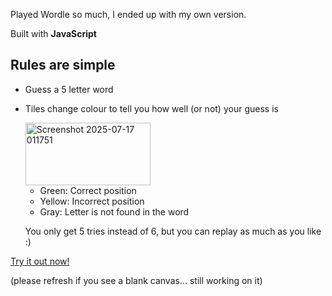 Played Wordle so much, I ended up with my own version.

Built with **JavaScript**

## Rules are simple 
- Guess a 5 letter word
- Tiles change colour to tell you how well (or not) your guess is
  
  <img width="200" height="100" alt="Screenshot 2025-07-17 011751" src="https://github.com/user-attachments/assets/e372fcb3-fb8b-4c3f-9ecb-92b3f6964944" />
  
  - Green: Correct position
  - Yellow: Incorrect position
  - Gray: Letter is not found in the word

  You only get 5 tries instead of 6, but you can replay as much as you like :)

[Try it out now! ](https://maudeux.github.io/kwordle/wordle/) 

(please refresh if you see a blank canvas... still working on it)

